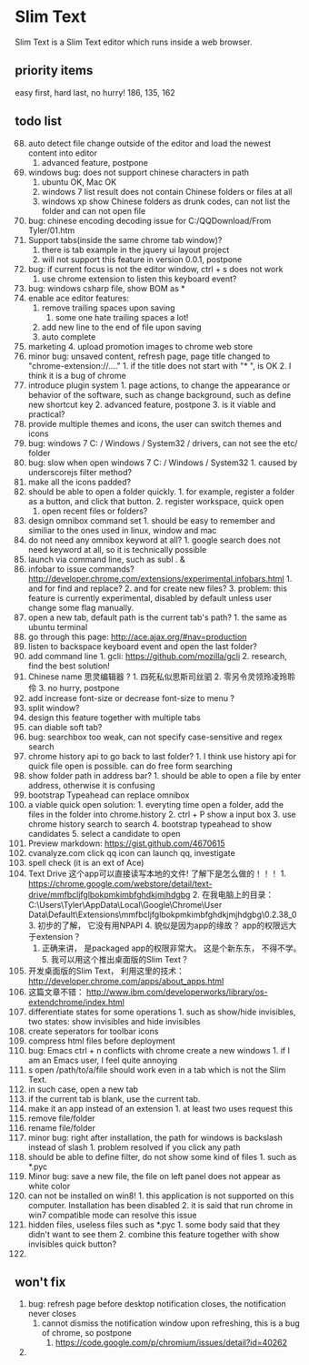 # Slim Text

Slim Text is a Slim Text editor which runs inside a web browser.


## priority items

easy first, hard last, no hurry!
186, 135, 162


## todo list

68. auto detect file change outside of the editor and load the newest content into editor
    1. advanced feature, postpone
85. windows bug: does not support chinese characters in path
    1. ubuntu OK, Mac OK
    2. windows 7 list result does not contain Chinese folders or files at all
    3. windows xp show Chinese folders as drunk codes, can not list the folder and can not open file
86. bug: chinese encoding decoding issue for C:/QQDownload/From Tyler/01.htm
90. Support tabs(inside the same chrome tab window)?
    1. there is tab example in the jquery ui layout project
    2. will not support this feature in version 0.0.1, postpone
93. bug: if current focus is not the editor window, ctrl + s does not work
    1. use chrome extension to listen this keyboard event?
96. bug: windows csharp file, show BOM as *
97. enable ace editor features:
    1. remove trailing spaces upon saving
        1. some one hate trailing spaces a lot!
    2. add new line to the end of file upon saving
    4. auto complete
99. marketing
    4. upload promotion images to chrome web store
104. minor bug: unsaved content, refresh page, page title changed to "chrome-extension://...."
    1. if the title does not start with "* ", is OK
    2. I think it is a bug of chrome
105. introduce plugin system
    1. page actions, to change the appearance or behavior of the software, such as change background, such as define new shortcut key 
    2. advanced feature, postpone
    3. is it viable and practical?
107. provide multiple themes and icons, the user can switch themes and icons
111. bug: windows 7 C: / Windows / System32 / drivers, can not see the etc/ folder
112. bug: slow when open windows 7 C: / Windows / System32
    1. caused by underscorejs filter method?
115. make all the icons padded?
118. should be able to open a folder quickly.
    1. for example, register a folder as a button, and click that button.
    2. register workspace, quick open
        1. open recent files or folders?
120. design omnibox command set
    1. should be easy to remember and similiar to the ones used in linux, window and mac
123. do not need any omnibox keyword at all?
    1. google search does not need keyword at all, so it is technically possible
125. launch via command line, such as subl . &
132. infobar to issue commands? http://developer.chrome.com/extensions/experimental.infobars.html
    1. and for find and replace?
    2. and for create new files?
    3. problem: this feature is currently experimental, disabled by default unless user change some flag manually.
133. open a new tab, default path is the current tab's path?
    1. the same as ubuntu terminal
135. go through this page: http://ace.ajax.org/#nav=production
137. listen to backspace keyboard event and open the last folder?
140. add command line
    1. gcli: https://github.com/mozilla/gcli
    2. research, find the best solution!
141. Chinese name 思灵编辑器 ?
    1. 四死私似思斯司丝驷
    2. 零另令灵领玲凌玲聆伶
    3. no hurry, postpone
142. add increase font-size or decrease font-size to menu ?
151. split window?
  1. design this feature together with multiple tabs
155. can diable soft tab?
157. bug: searchbox too weak, can not specify case-sensitive and regex search
158. chrome history api to go back to last folder?
    1. I think use history api for quick file open is possible. can do free form searching
159. show folder path in address bar?
    1. should be able to open a file by enter address, otherwise it is confusing
160. bootstrap Typeahead can replace omnibox
161. a viable quick open solution: 
    1. everyting time open a folder, add the files in the folder into chrome.history
    2. ctrl + P show a input box
    3. use chrome history search to search
    4. bootstrap typeahead to show candidates
    5. select a candidate to open
162. Preview markdown: https://gist.github.com/4670615
163. cvanalyze.com click qq icon can launch qq, investigate
166. spell check (it is an ext of Ace)
167. Text Drive 这个app可以直接读写本地的文件! 了解下是怎么做的！！！
    1. https://chrome.google.com/webstore/detail/text-drive/mmfbcljfglbokpmkimbfghdkjmjhdgbg
    2. 在我电脑上的目录： C:\Users\Tyler\AppData\Local\Google\Chrome\User Data\Default\Extensions\mmfbcljfglbokpmkimbfghdkjmjhdgbg\0.2.38_0
    3. 初步的了解， 它没有用NPAPI
    4. 貌似是因为app的缘故？ app的权限远大于extension？
        1. 正确来讲， 是packaged app的权限非常大。 这是个新东东， 不得不学。
    5. 我可以用这个推出桌面版的Slim Text？
168. 开发桌面版的Slim Text， 利用这里的技术： http://developer.chrome.com/apps/about_apps.html
169. 这篇文章不错： http://www.ibm.com/developerworks/library/os-extendchrome/index.html
172. differentiate states for some operations
    1. such as show/hide invisibles, two states: show invisibles and hide invisibles
173. create seperators for toolbar icons
176. compress html files before deployment
177. bug: Emacs ctrl + n conflicts with chrome create a new windows
    1. if I am an Emacs user, I feel quite annoying
179. s open /path/to/a/file should work even in a tab which is not the Slim Text.
  1. in such case, open a new tab
  2. if the current tab is blank, use the current tab.
180. make it an app instead of an extension
    1. at least two uses request this
182. remove file/folder
183. rename file/folder
184. minor bug: right after installation, the path for windows is backslash instead of slash
    1. problem resolved if you click any path
185. should be able to define filter, do not show some kind of files
    1. such as *.pyc
186. Minor bug: save a new file, the file on left panel does not appear as white color
187. can not be installed on win8!
    1. this application is not supported on this computer. Installation has been disabled
    2. it is said that run chrome in win7 compatible mode can resolve this issue
188. hidden files, useless files such as *.pyc
    1. some body said that they didn't want to see them
    2. combine this feature together with show invisibles quick button?
189. 


## won't fix

1. bug: refresh page before desktop notification closes, the notification never closes
    1. cannot dismiss the notification window upon refreshing, this is a bug of chrome, so postpone
        1. https://code.google.com/p/chromium/issues/detail?id=40262
2.
